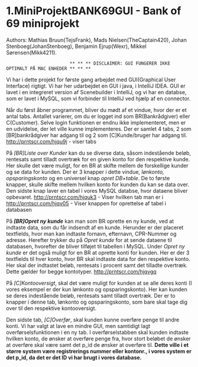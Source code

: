 # 1.MiniProjektBANK69GUI - Bank of 69 miniprojekt
Authors: Mathias Bruun(TejsFrank), Mads Nielsen(TheCaptain420), Johan Stenboeg(JohanStenboeg), Benjamin Ejrup(Wexr), Mikkel Sørensen(Mikk4211).

                            ** ** ** DISCLAIMER: GUI FUNGERER IKKE OPTIMALT PÅ MAC ENHEDER ** ** **

Vi har i dette projekt for første gang arbejdet med GUI(Graphical User Interface) rigtigt. Vi har her udarbejdet en GUI i java, i IntelliJ IDEA. GUI er lavet i en integreret version af Scenebuilder i IntelliJ, og vi har en databse, som er lavet i MySQL, som vi forbinder til IntelliJ ved hjælp af en connector. 

Når du først åbner programmet, bliver du mødt af et vindue, hvor der er et antal tabs. Antallet varierer, om du er logget ind som BR(Bankrådgiver) eller C(Customer). Selve login funktionen er endnu ikke implementeret, men er en udvidelse, der let ville kunne implementeres. Der er samlet 4 tabs, 2 som [BR]bankrådgiver har adgang til og 2 som [C]Kunde/bruger har adgang til.  
http://prntscr.com/hjqu9j - viser tabs

På *[BR]Liste over Kunder* kan du se diverse data, såsom indestående beløb, rentesats samt tilladt overtræk for en given konto for den respektive kunde. Her skulle det være muligt, for en BR at skifte mellem de forskellige kunder og se data for kunden. Der er 3 knapper i dette vindue, *lønkonto, opsparingskonto* og en universel knap *opret DB+table*. De to første knapper, skulle skifte mellem hvilken konto for kunden du kan se data over. Den sidste knap laver en tabel i vores MySQL databse, hvor dataene bliver opbevaret. 
http://prntscr.com/hjquk3 - Viser hvilken tab man er i
http://prntscr.com/hjqv05 - Viser knappen for oprettelse af tabel i databasen

På ***[BR]Opret ny kunde*** kan man som BR oprette en ny kunde, ved at indtaste data, som du får indsendt af en kunde. Herunder er der placeret textfields, hvor man kan indtaste fornavn, efternavn, CPR-Nummer og adresse. Herefter trykker du på *Opret kunde* for at sende dataene til databasen, hvorefter de bliver tilføjet til tabellen i MySQL. 
Under *Opret ny kunde* er det også muligt for en BR at oprette konti for kunden. Her er der 3 textfields til hver konto, hvor BR skal indtaste data for den respektive konto. Her skal der indtastet beløb, rentesats i procent samt det tilladte overtræk. Dette gælder for begge kontotyper. 
http://prntscr.com/hjqvgq

På *[C]Kontooversigt*, skal det være muligt for kunden at se alle deres konti (I vores eksempel er der kun lønkonto og opsparingskonto). Her kan kunden se deres indestående beløb, rentesats samt tilladt overtræk. 
Der er to knapper i denne tab, lønkonto og opsparingskonto, som bare skal tage dig over til den respektive kontooversigt. 


Den sidste tab, *[C]Overfør*, skal kunden kunne overføre penge til andre konti. Vi har valgt at lave en mindre GUI, men samtidigt lagt overførselsfunktionen i en ny tab. I overførselstabben skal kunden indtaste hvilken konto, de ønsker at overføre penge fra, hvor stort beløbet de ønsker at overføre skal være samt det p_id de ønsker at overføre til. **Dette ville i et større system være registrerings nummer eller kontonr., i vores system er det p_id, da det er det ID vi har brugt i vores database.**

